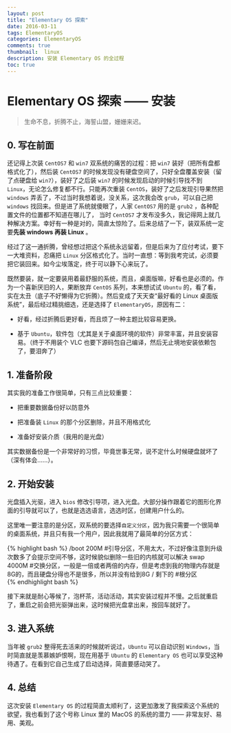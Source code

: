 ```yaml
---
layout: post
title: "Elementary OS 探索"
date: 2016-03-11
tags: ElementaryOS
categories: ElementaryOS
comments: true
thumbnail:  linux
description: 安装 Elementary OS 的全过程
toc: true
---
```


# Elementary OS 探索 —— 安装

>生命不息，折腾不止，海誓山盟，姗姗来迟。


## 0. 写在前面

还记得上次装 `CentOS7` 和 `win7` 双系统的痛苦的过程：把 `win7` 装好（把所有盘都格式化了），然后装 `CentOS7` 的时候发现没有硬盘空间了，只好全盘覆盖安装（留了点硬盘给 `win7`），装好了之后装 `win7` 的时候发现启动的时候引导找不到 `Linux`，无论怎么修复都不行。只能再次重装 `CentOS`，装好了之后发现引导果然把 `windows` 弄丢了，不过当时我想着说，没关系，这次我会改 `grub`，可以自己把 `windows` 找回来。但是进了系统就傻眼了，人家 `CentOS7` 用的是 `grub2` ，各种配置文件的位置都不知道在哪儿了， 当时 `CentOS7` 才发布没多久，我记得网上就几种解决方案。幸好有一种是对的，简直太惊险了。后来总结了一下，装双系统一定要**先装 windows 再装 Linux** 。

经过了这一通折腾，曾经想过把这个系统永远留着，但是后来为了应付考试，要下一大堆资料，忍痛把 `Linux` 分区格式化了。当时一直想：等到我考完试，必须要把它装回来。如今尘埃落定，终于可以静下心来玩了。

既然要装，就一定要装用着最舒服的系统，而且，桌面版嘛，好看也是必须的。作为一个喜新厌旧的人，果断放弃 `CentOS` 系列，本来想试试 `Ubuntu` 的，看了看，实在太丑（底子不好懒得为它折腾）。然后变成了天天查“最好看的 Linux 桌面版系统”，最后经过精挑细选，还是选择了 `ElementaryOS`，原因有二：

- 好看，经过折腾后更好看，而且烦了一种主题比较容易更换。

- 基于 `Ubuntu`，软件包（尤其是关于桌面环境的软件）非常丰富，并且安装容易。（终于不用装个 VLC 也要下源码包自己编译，然后无止境地安装依赖包了，要泪奔了）


## 1. 准备阶段

其实我的准备工作很简单，只有三点比较重要：

- 把重要数据备份好以防意外

- 把准备装 `Linux` 的那个分区删除，并且不用格式化

- 准备好安装介质（我用的是光盘）

其实数据备份是一个非常好的习惯，毕竟世事无常，说不定什么时候硬盘就坏了（深有体会……）。


## 2. 开始安装

光盘插入光驱，进入 `bios` 修改引导项，进入光盘。大部分操作跟着它的图形化界面的引导就可以了，也就是选选语言，选选时区，创建用户什么的。

这里唯一要注意的是分区，双系统的要选择`自定义分区`，因为我只需要一个很简单的桌面系统，并且只有我一个用户，因此我就用了最简单的分区方式：

{% highlight bash %}
/boot  200M    #引导分区，不用太大，不过好像注意到升级次数多了会提示空间不够，这时候貌似删除一些旧的内核就可以解决
swap   4000M   #交换分区，一般是一倍或者两倍的内存，但是考虑到我的物理内存就是8G的，而且硬盘分得也不是很多，所以并没有给到8G
/      剩下的   #根分区  
{% endhighlight bash %}


接下来就是耐心等候了，泡杯茶，活动活动，其实安装过程并不慢。之后就重启了，重启之前会把光驱弹出来，这时候把光盘拿出来，按回车就好了。


## 3. 进入系统

当年被 `grub2` 整得死去活来的时候就听说过，`Ubuntu` 可以自动识别 `Windows`，当时简直就是羡慕嫉妒恨啊，现在用基于 `Ubuntu` 的 `Elementary OS` 也可以享受这种待遇了。在看到它自己生成了启动选择，简直要感动哭了。


## 4. 总结

这次安装 `Elementary OS` 的过程简直太顺利了，这更加激发了我探索这个系统的欲望，我也看到了这个号称 Linux 里的 MacOS 的系统的潜力 —— 非常友好、易用、美观。
